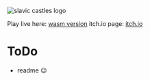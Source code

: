 ![slavic castles logo](https://i.imgur.com/h6HYvQc.png "Slavic Castles Logo")

Play live here: [wasm version](http://leinnan.ayz.pl/ukw/slavic_castles/index.html)
itch.io page: [itch.io](https://leinnan.itch.io/slavic-castles)

# ToDo

- readme :wink:
